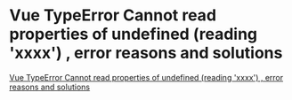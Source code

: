# Vue TypeError Cannot read properties of undefined (reading 'xxxx') , error reasons and solutions
[Vue TypeError Cannot read properties of undefined (reading 'xxxx') , error reasons and solutions](https://aiwithcloud.com/2022/09/15/vue_typeerror_cannot_read_properties_of_undefined_reading_xxxx__error_reasons_and_solutions/)